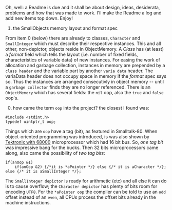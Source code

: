 Oh, well: a Readme is due and it shall be about design, ideas, desiderata, problems and how that was made to work. I'll make the Readme a log and add new items top down. Enjoy!

1. the SmallObjects memory layout and format spec

From item 0 (below) there are already to classes, `Character` and `SmallInteger` which must describe their respective instances. This and all other, non-depictor, objects reside in ObjectMemory. A _Class_ has (at least) a _format_ field which tells the layout (i.e. number of fixed fields, characteristics of variable data) of new instances. For easing the work of allocation and garbage collection, instances in memory are prepended by a `class header` and the variable part by another `varia data` header. The variaData header does not occupy space in memory if the _format_ spec says so. Thus the instances are arranged consecutivly in object memory -- until a `garbage collector` finds they are no longer referenced.
There is an `ObjectMemory` which has several fields: the `nil` oop, also the `true` and `false` oop's.

0. how came the term `oop` into the project? the closest I found was:
```
#include <stdint.h>
typedef uintptr_t oop;
```
Things which are `oop` have a tag (bit), as featured in Smalltalk-80. When object-oriented programming was introduced, is was also shown by [Tektronix with 68000](https://retrocomputingforum.com/t/smalltalk-on-the-68000-by-tektronix) microprocessor which had 16 bit bus. So, _one tag bit_ was impressive bang for the bucks. Then 32 bits microprocessors came along, also came the possibility of _two tag bits_:
```
if(anOop &1)
	if(anOop &2) {/*it is *aPointer */} else {/* it is aCharacter */};
else {/* it is aSmallInteger */};
```
The `SmallInteger depictor` is ready for arithmetic (etc) and all else it can do is to cause overflow; the `Character depictor` has plenty of bits room for encoding `UTF8`. For the `*aPointer oop` the compiler can be told to use an `odd` offset instead of an `even`, all CPUs process the offset bits already in the machine instructions.

